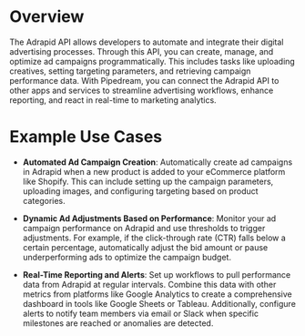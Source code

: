 # Overview

The Adrapid API allows developers to automate and integrate their digital advertising processes. Through this API, you can create, manage, and optimize ad campaigns programmatically. This includes tasks like uploading creatives, setting targeting parameters, and retrieving campaign performance data. With Pipedream, you can connect the Adrapid API to other apps and services to streamline advertising workflows, enhance reporting, and react in real-time to marketing analytics.

# Example Use Cases

- **Automated Ad Campaign Creation**: Automatically create ad campaigns in Adrapid when a new product is added to your eCommerce platform like Shopify. This can include setting up the campaign parameters, uploading images, and configuring targeting based on product categories.

- **Dynamic Ad Adjustments Based on Performance**: Monitor your ad campaign performance on Adrapid and use thresholds to trigger adjustments. For example, if the click-through rate (CTR) falls below a certain percentage, automatically adjust the bid amount or pause underperforming ads to optimize the campaign budget.

- **Real-Time Reporting and Alerts**: Set up workflows to pull performance data from Adrapid at regular intervals. Combine this data with other metrics from platforms like Google Analytics to create a comprehensive dashboard in tools like Google Sheets or Tableau. Additionally, configure alerts to notify team members via email or Slack when specific milestones are reached or anomalies are detected.
